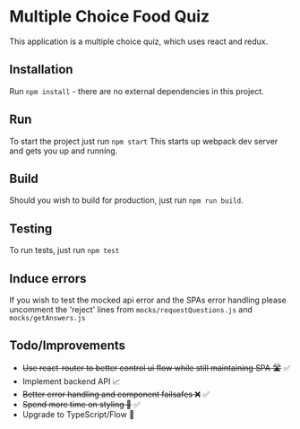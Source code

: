 # Multiple Choice Food Quiz

This application is a multiple choice quiz, which uses react and redux.

## Installation

Run `npm install` - there are no external dependencies in this project.

## Run

To start the project just run `npm start`
This starts up webpack dev server and gets you up and running.

## Build

Should you wish to build for production, just run `npm run build`.

## Testing

To run tests, just run `npm test`

## Induce errors

If you wish to test the mocked api error and the SPAs error handling please uncomment the 'reject' lines from `mocks/requestQuestions.js` and `mocks/getAnswers.js`

## Todo/Improvements

- ~~Use react-router to better control ui flow while still maintaining SPA 🛣️~~ ✅
- Implement backend API 📈
- ~~Better error handling and component failsafes ❌~~ ✅
- ~~Spend more time on styling 💅~~ ✅
- Upgrade to TypeScript/Flow 📝
